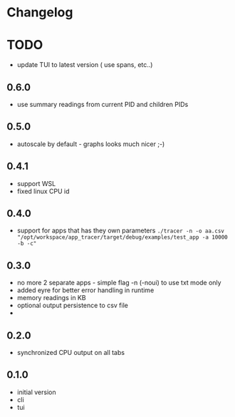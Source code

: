 # Changelog

# TODO
- update TUI to latest version ( use spans, etc..)

## 0.6.0
- use summary readings from current PID and children PIDs

## 0.5.0
- autoscale by default - graphs looks much nicer ;-)

## 0.4.1
- support WSL
- fixed linux CPU id 

## 0.4.0
- support for apps that has they own parameters 
```./tracer -n -o aa.csv "/opt/workspace/app_tracer/target/debug/examples/test_app -a 10000 -b -c"```

## 0.3.0 
- no more 2 separate apps - simple flag -n (-noui) to use txt mode only
- added eyre for better error handling in runtime
- memory readings in KB
- optional output persistence to csv file
- 
## 0.2.0
- synchronized CPU output on all tabs

## 0.1.0
 - initial version
 - cli 
 - tui